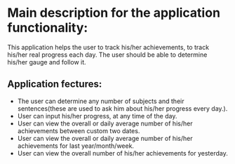 # Main description for the application functionality:
This application helps the user to track his/her achievements, to track his/her real progress each day. The user should be able to determine his/her gauge and follow it.

## Application fectures:
- The user can determine any number of subjects and their sentences(these are used to ask him about his/her progress every day.).
- User can input his/her progress, at any time of the day.
- User can view the overall or daily average number of his/her achievements between custom two dates.
- User can view the overall or daily average number of his/her achievements for last year/month/week.
- User can view the overall number of his/her achievements for yesterday.